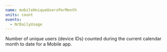 ```yaml
---
name: mobileUniqueUsersPerMonth
units: count
events:
  - NrDailyUsage
---
```


Number of unique users (device IDs) counted during the current calendar month to date for a Mobile app.